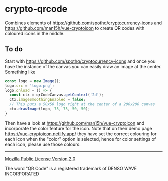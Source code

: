 # crypto-qrcode

Combines elements of https://github.com/spothq/cryptocurrency-icons and https://github.com/man15h/vue-cryptoicon to create QR codes with coloured icons in the middle.

## To do

Start with https://github.com/spothq/cryptocurrency-icons and once you have the instance of the canvas you can easily draw an image at the center. Something like
 
```ts
const logo = new Image();
logo.src = 'logo.png';
logo.onload = () => {
  const ctx = qrCodeCanvas.getContext('2d');
  ctx.imageSmoothingEnabled = false;
  // This puts a 50x50 logo right at the center of a 200x200 canvas
  ctx.drawImage(logo, 75, 75, 50, 50);
}
```
Then have a look at https://github.com/man15h/vue-cryptoicon and incorporate the color feature for the icon. Note that on their demo page https://vue-cryptoicon.netlify.app/ they have set the correct colouring for each icon when the "color" option is selected, hence for color settings of each icon, please use those colours.

***

[Mozilla Public License Version 2.0](https://www.mozilla.org/en-US/MPL/2.0/)

The word "QR Code" is a registered trademark of DENSO WAVE INCORPORATED
